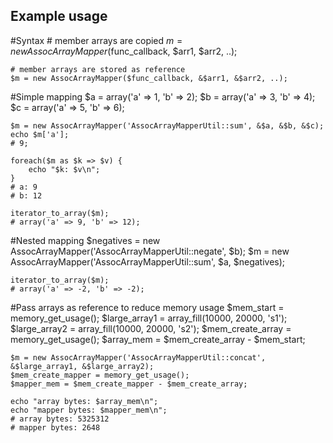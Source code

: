 Example usage
-------------

#Syntax
    # member arrays are copied
    $m = new AssocArrayMapper($func_callback, $arr1, $arr2, ..);

    # member arrays are stored as reference
    $m = new AssocArrayMapper($func_callback, &$arr1, &$arr2, ..);

#Simple mapping
    $a = array('a' => 1, 'b' => 2);
    $b = array('a' => 3, 'b' => 4);
    $c = array('a' => 5, 'b' => 6);

    $m = new AssocArrayMapper('AssocArrayMapperUtil::sum', &$a, &$b, &$c); 
    echo $m['a'];
    # 9;

    foreach($m as $k => $v) { 
        echo "$k: $v\n";
    }
    # a: 9
    # b: 12

    iterator_to_array($m);
    # array('a' => 9, 'b' => 12);

#Nested mapping
    $negatives = new AssocArrayMapper('AssocArrayMapperUtil::negate', $b);
    $m = new AssocArrayMapper('AssocArrayMapperUtil::sum', $a, $negatives);

    iterator_to_array($m);
    # array('a' => -2, 'b' => -2);

#Pass arrays as reference to reduce memory usage
    $mem_start = memory_get_usage();
    $large_array1 = array_fill(10000, 20000, 's1');
    $large_array2 = array_fill(10000, 20000, 's2');
    $mem_create_array = memory_get_usage();
    $array_mem = $mem_create_array - $mem_start;

    $m = new AssocArrayMapper('AssocArrayMapperUtil::concat', &$large_array1, &$large_array2);
    $mem_create_mapper = memory_get_usage();
    $mapper_mem = $mem_create_mapper - $mem_create_array;

    echo "array bytes: $array_mem\n";
    echo "mapper bytes: $mapper_mem\n";
    # array bytes: 5325312
    # mapper bytes: 2648
